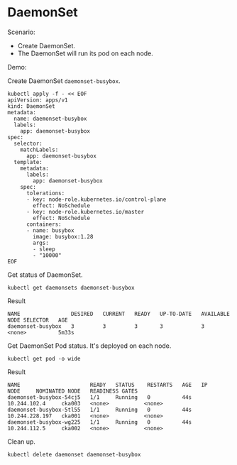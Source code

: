 # DaemonSet

Scenario:

* Create DaemonSet.
* The DaemonSet will run its pod on each node.

Demo:

Create DaemonSet `daemonset-busybox`.

```console
kubectl apply -f - << EOF
apiVersion: apps/v1
kind: DaemonSet
metadata:
  name: daemonset-busybox
  labels:
    app: daemonset-busybox
spec:
  selector:
    matchLabels:
      app: daemonset-busybox
  template:
    metadata:
      labels:
        app: daemonset-busybox
    spec:
      tolerations:
      - key: node-role.kubernetes.io/control-plane
        effect: NoSchedule
      - key: node-role.kubernetes.io/master
        effect: NoSchedule
      containers:
      - name: busybox
        image: busybox:1.28
        args:
        - sleep
        - "10000"
EOF

```

Get status of DaemonSet.

```console
kubectl get daemonsets daemonset-busybox
```

Result

```console
NAME                DESIRED   CURRENT   READY   UP-TO-DATE   AVAILABLE   NODE SELECTOR   AGE
daemonset-busybox   3         3         3       3            3           <none>          5m33s
```

Get DaemonSet Pod status. It's deployed on each node.

```console
kubectl get pod -o wide
```

Result

```console
NAME                      READY   STATUS    RESTARTS   AGE   IP               NODE     NOMINATED NODE   READINESS GATES
daemonset-busybox-54cj5   1/1     Running   0          44s   10.244.102.4     cka003   <none>           <none>
daemonset-busybox-5tl55   1/1     Running   0          44s   10.244.228.197   cka001   <none>           <none>
daemonset-busybox-wg225   1/1     Running   0          44s   10.244.112.5     cka002   <none>           <none>
```

Clean up.

```console
kubectl delete daemonset daemonset-busybox 
```
